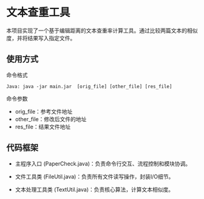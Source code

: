 # 文本查重工具
本项目实现了一个基于编辑距离的文本查重率计算工具。通过比较两篇文本的相似度，并将结果写入指定文件。

## 使用方式
命令格式
```
Java: java -jar main.jar  [orig_file] [other_file] [res_file]
```
命令参数
* orig_file：参考文件地址
* other_file：修改后文件的地址
* res_file：结果文件地址

## 代码框架
* 主程序入口 (PaperCheck.java)：负责命令行交互、流程控制和模块协调。

* 文件工具类 (FileUtil.java)：负责所有文件读写操作，封装I/O细节。

* 文本处理工具类 (TextUtil.java)：负责核心算法，计算文本相似度。


